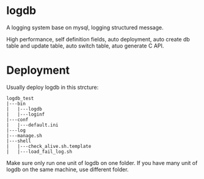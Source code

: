 logdb
=====

A logging system base on mysql, logging structured message.

High performance, self definition fields, auto deployment, auto create db table and update table, auto switch table, atuo generate C API.

# Deployment

Usually deploy logdb in this strcture:

```
logdb_test
|---bin
|   |---logdb
|   |---loginf
|---conf
|   |---default.ini
|---log
|---manage.sh
|---shell
|   |---check_alive.sh.template
|   |---load_fail_log.sh
```

Make sure only run one unit of logdb on one folder. If you have many unit of logdb on the same machine, use different folder.

